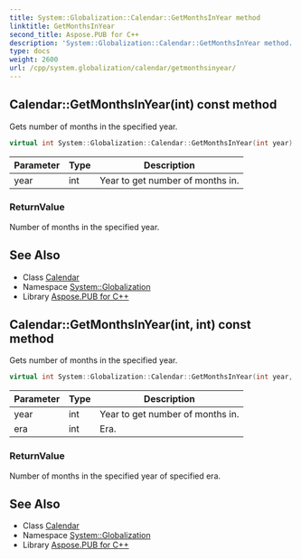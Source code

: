 ```yaml
---
title: System::Globalization::Calendar::GetMonthsInYear method
linktitle: GetMonthsInYear
second_title: Aspose.PUB for C++
description: 'System::Globalization::Calendar::GetMonthsInYear method. Gets number of months in the specified year in C++.'
type: docs
weight: 2600
url: /cpp/system.globalization/calendar/getmonthsinyear/
---
```

## Calendar::GetMonthsInYear(int) const method


Gets number of months in the specified year.

```cpp
virtual int System::Globalization::Calendar::GetMonthsInYear(int year) const
```


| Parameter | Type | Description |
| --- | --- | --- |
| year | int | Year to get number of months in. |

### ReturnValue

Number of months in the specified year.

## See Also

* Class [Calendar](../)
* Namespace [System::Globalization](../../)
* Library [Aspose.PUB for C++](../../../)
## Calendar::GetMonthsInYear(int, int) const method


Gets number of months in the specified year.

```cpp
virtual int System::Globalization::Calendar::GetMonthsInYear(int year, int era) const
```


| Parameter | Type | Description |
| --- | --- | --- |
| year | int | Year to get number of months in. |
| era | int | Era. |

### ReturnValue

Number of months in the specified year of specified era.

## See Also

* Class [Calendar](../)
* Namespace [System::Globalization](../../)
* Library [Aspose.PUB for C++](../../../)
